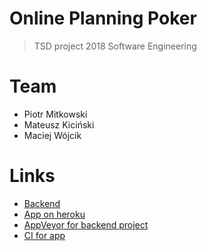 # Online Planning Poker

>TSD project 2018
>Software Engineering

# Team
* Piotr Mitkowski
* Mateusz Kiciński
* Maciej Wójcik

# Links

* [Backend](https://github.com/PiotrMitkowski/se2018-poker-backend)
* [App on heroku](https://online-planning-poker.herokuapp.com/)
* [AppVeyor for backend project]()
* [CI for app]()

